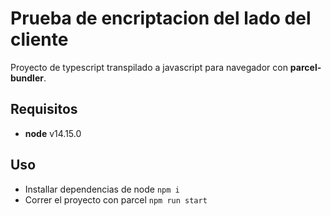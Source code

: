 # Prueba de encriptacion del lado del cliente

Proyecto de typescript transpilado a javascript para navegador con **parcel-bundler**.

## Requisitos

* **node** v14.15.0

## Uso

* Installar dependencias de node `npm i`
* Correr el proyecto con parcel `npm run start`
